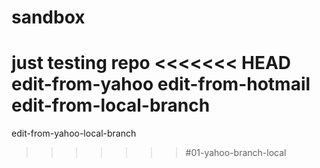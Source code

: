 # sandbox
just testing repo
<<<<<<< HEAD
edit-from-yahoo
edit-from-hotmail
edit-from-local-branch
=======
edit-from-yahoo-local-branch
>>>>>>> #01-yahoo-branch-local
